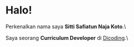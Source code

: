 # Halo!

Perkenalkan nama saya **Sitti Safiatun Naja Koto**.\

Saya seorang **Curriculum Developer** di [Dicoding](https://www.dicoding.com/).\

